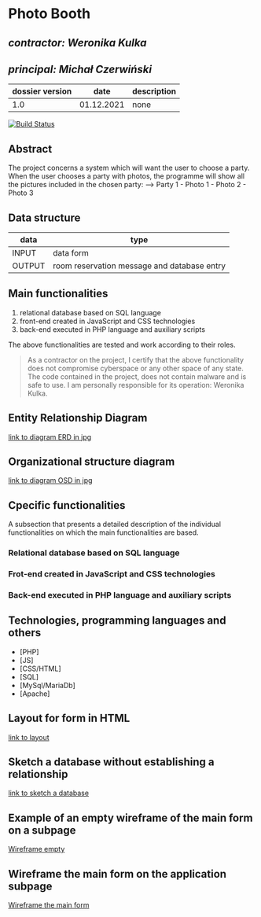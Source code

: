 # Photo Booth

## _contractor: Weronika Kulka_
## _principal: Michał Czerwiński_


| dossier version | date | description |
| ------ | ------ | ------ |
| 1.0 | 01.12.2021 | none |

[![Build Status](https://travis-ci.org/joemccann/dillinger.svg?branch=master)](https://travis-ci.org/joemccann/dillinger)

## Abstract 
The project concerns a system which will want the user to choose a party. When the user chooses a party with photos, the programme will show all the pictures included in the chosen party: 
--> Party 1
    - Photo 1
    - Photo 2
    - Photo 3

## Data structure

| data | type |
| ------ | ------ |
| INPUT | data form |
| OUTPUT | room reservation message and database entry |

## Main functionalities

1. relational database based on SQL language
1. front-end created in JavaScript and CSS technologies
1. back-end executed in PHP language and auxiliary scripts

The above functionalities are tested and work according to their roles.

> As a contractor on the project, I certify that the above functionality 
> does not compromise cyberspace or any other space of any state. 
> The code contained in the project, does not contain malware and is safe to use. 
> I am personally responsible for its operation: Weronika Kulka.

## Entity Relationship Diagram

[link to diagram ERD in jpg][erd]

## Organizational structure diagram

[link to diagram OSD in jpg][osd]

## Cpecific functionalities

A subsection that presents a detailed description of the individual functionalities on which the main functionalities are based.

### Relational database based on SQL language

### Frot-end created in JavaScript and CSS technologies

### Back-end executed in PHP language and auxiliary scripts

## Technologies, programming languages and others

- [PHP]
- [JS]
- [CSS/HTML]
- [SQL]
- [MySql/MariaDb]
- [Apache]

## Layout for form in HTML

[link to layout][form]

## Sketch a database without establishing a relationship

[link to sketch a database][db]

## Example of an empty wireframe of the main form on a subpage

[Wireframe empty][wireframeExample]

## Wireframe the main form on the application subpage

[Wireframe the main form][wireframeMain]

 [erd]: <https://github.com/Weronika00/1tp/blob/main/11/sprites/Untitled%20Diagram.jpg>
 
 [osd]: <https://github.com/Weronika00/1tp/blob/main/11/sprites/orgchart.jpg>
 
 [form]: <https://github.com/Weronika00/1tp/blob/main/11/sprites/photobooth.jpg>
 
 [db]: <https://github.com/Weronika00/1tp/blob/main/11/sprites/sketcch.jpg>
 
 [wireframeMain]: <https://github.com/Michal3456/example_project/blob/main/sprites/a_wireframe_subpage_with_the_main_application_form.jpg>
 
 [wireframeExample]: <https://github.com/Michal3456/example_project/blob/main/sprites/wireframe%20subpage_simple.jpg>
